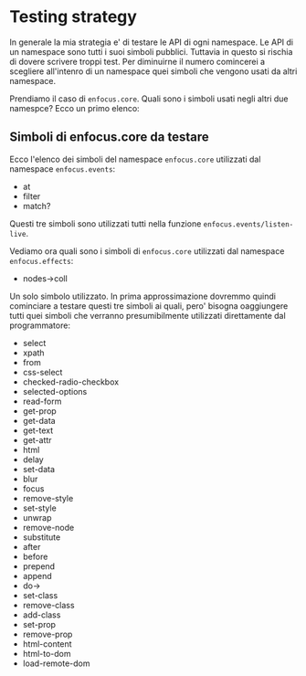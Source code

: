 # Testing strategy

In generale la mia strategia e' di testare le API di ogni
namespace. Le API di un namespace sono tutti i suoi simboli
pubblici. Tuttavia in questo si rischia di dovere scrivere troppi
test. Per diminuirne il numero comincerei a scegliere all'intenro di
un namespace quei simboli che vengono usati da altri namespace.

Prendiamo il caso di `enfocus.core`. Quali sono i simboli usati negli
altri due namespce? Ecco un primo elenco:

## Simboli di enfocus.core da testare

Ecco l'elenco dei simboli del namespace `enfocus.core` utilizzati dal
namespace `enfocus.events`:

* at
* filter
* match?

Questi tre simboli sono utilizzati tutti nella funzione
`enfocus.events/listen-live`.

Vediamo ora quali sono i simboli di `enfocus.core` utilizzati dal
namespace `enfocus.effects`:

* nodes->coll

Un solo simbolo utilizzato. In prima approssimazione dovremmo quindi
cominciare a testare questi tre simboli ai quali, pero' bisogna
oaggiungere tutti quei simboli che verranno presumibilmente utilizzati
direttamente dal programmatore:

* select
* xpath
* from
* css-select
* checked-radio-checkbox
* selected-options
* read-form
* get-prop
* get-data
* get-text
* get-attr
* html
* delay
* set-data
* blur
* focus
* remove-style
* set-style
* unwrap
* remove-node
* substitute
* after
* before
* prepend
* append
* do->
* set-class
* remove-class
* add-class
* set-prop
* remove-prop
* html-content
* html-to-dom
* load-remote-dom
